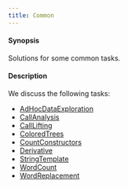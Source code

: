 ```yaml
---
title: Common
---
```


#### Synopsis

Solutions for some common tasks.

#### Description

We discuss the following tasks:

* [AdHocDataExploration](../../Recipes/Common/AdHocDataExploration/index.md)
* [CallAnalysis](../../Recipes/Common/CallAnalysis/index.md)
* [CallLifting](../../Recipes/Common/CallLifting/index.md)
* [ColoredTrees](../../Recipes/Common/ColoredTrees/index.md)
* [CountConstructors](../../Recipes/Common/CountConstructors/index.md)
* [Derivative](../../Recipes/Common/Derivative/index.md)
* [StringTemplate](../../Recipes/Common/StringTemplate/index.md)
* [WordCount](../../Recipes/Common/WordCount/index.md)
* [WordReplacement](../../Recipes/Common/WordReplacement/index.md)


